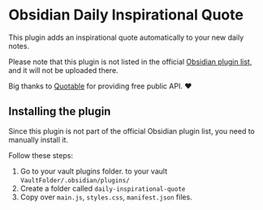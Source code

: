 # Obsidian Daily Inspirational Quote

This plugin adds an inspirational quote automatically to your new daily notes.

Please note that this plugin is not listed in the official [Obsidian plugin list](https://obsidian.md/plugins), and it will not be uploaded there.

Big thanks to [Quotable](https://quotable.io/) for providing free public API. ❤️

## Installing the plugin

Since this plugin is not part of the official Obsidian plugin list, you need to manually install it.

Follow these steps:

1. Go to your vault plugins folder. to your vault `VaultFolder/.obsidian/plugins/`
2. Create a folder called `daily-inspirational-quote`
3. Copy over `main.js`, `styles.css`, `manifest.json` files.
